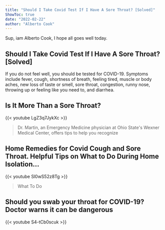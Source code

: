```yaml
---
title: "Should I Take Covid Test If I Have A Sore Throat? [Solved]"
ShowToc: true 
date: "2022-02-22"
author: "Alberto Cook" 
---
```


Sup, iam Alberto Cook, I hope all goes well today.
## Should I Take Covid Test If I Have A Sore Throat? [Solved]
If you do not feel well, you should be tested for COVID-19. Symptoms include fever, cough, shortness of breath, feeling tired, muscle or body aches, new loss of taste or smell, sore throat, congestion, runny nose, throwing up or feeling like you need to, and diarrhea.

## Is It More Than a Sore Throat?
{{< youtube LgZ3q7JykXc >}}
>Dr. Martin, an Emergency Medicine physician at Ohio State's Wexner Medical Center, offers tips to help you recognize 

## Home Remedies for Covid Cough and Sore Throat. Helpful Tips on What to Do During Home Isolation...
{{< youtube Sl0wS52z8Tg >}}
>What To Do 

## Should you swab your throat for COVID-19? Doctor warns it can be dangerous
{{< youtube S4-tCb0scuk >}}
>#

